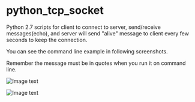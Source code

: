 # python_tcp_socket

Python 2.7 scripts for client to connect to server, send/receive messages(echo), and server will send "alive" message to client every few seconds to keep the connection.

You can see the command line example in following screenshots.

Remember the message must be in quotes when you run it on command line.
 
![Image text](https://raw.githubusercontent.com/michael-luk/images/master/python_server_cli.png)


![Image text](https://raw.githubusercontent.com/michael-luk/images/master/python_client_cli.png)
